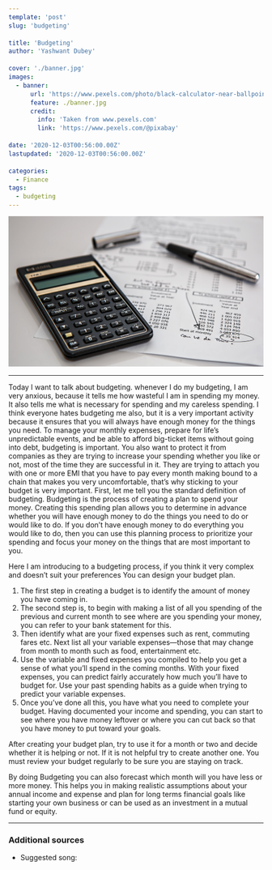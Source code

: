 ```yaml
---
template: 'post'
slug: 'budgeting'

title: 'Budgeting'
author: 'Yashwant Dubey'

cover: './banner.jpg'
images:
  - banner:
      url: 'https://www.pexels.com/photo/black-calculator-near-ballpoint-pen-on-white-printed-paper-53621/'
      feature: ./banner.jpg
      credit:
        info: 'Taken from www.pexels.com'
        link: 'https://www.pexels.com/@pixabay'

date: '2020-12-03T00:56:00.00Z'
lastupdated: '2020-12-03T00:56:00.00Z'

categories:
  - Finance
tags:
  - budgeting
---
```


![Black Calculator Near Ballpoint Pen on White Printed Paper](./banner.jpg)

---

Today I want to talk about budgeting. whenever I do my budgeting, I am very anxious, because it tells me how wasteful I am in spending my money. It also tells me what is necessary for spending and my careless spending. I think everyone hates budgeting me also, but it is a very important activity because it ensures that you will always have enough money for the things you need. To manage your monthly expenses, prepare for life’s unpredictable events, and be able to afford big-ticket items without going into debt, budgeting is important. You also want to protect it from companies as they are trying to increase your spending whether you like or not, most of the time they are successful in it. They are trying to attach you with one or more EMI that you have to pay every month making bound to a chain that makes you very uncomfortable, that’s why sticking to your budget is very important. First, let me tell you the standard definition of budgeting. Budgeting is the process of creating a plan to spend your money. Creating this spending plan allows you to determine in advance whether you will have enough money to do the things you need to do or would like to do. If you don’t have enough money to do everything you would like to do, then you can use this planning process to prioritize your spending and focus your money on the things that are most important to you.

Here I am introducing to a budgeting process, if you think it very complex and doesn’t suit your preferences You can design your budget plan.

1. The first step in creating a budget is to identify the amount of money you have coming in.
2. The second step is, to begin with making a list of all you spending of the previous and current month to see where are you spending your money, you can refer to your bank statement for this.
3. Then identify what are your fixed expenses such as rent, commuting fares etc. Next list all your variable expenses—those that may change from month to month such as food, entertainment etc.
4. Use the variable and fixed expenses you compiled to help you get a sense of what you’ll spend in the coming months. With your fixed expenses, you can predict fairly accurately how much you’ll have to budget for. Use your past spending habits as a guide when trying to predict your variable expenses.
5. Once you’ve done all this, you have what you need to complete your budget. Having documented your income and spending, you can start to see where you have money leftover or where you can cut back so that you have money to put toward your goals.

After creating your budget plan, try to use it for a month or two and decide whether it is helping or not. If it is not helpful try to create another one. You must review your budget regularly to be sure you are staying on track.

By doing Budgeting you can also forecast which month will you have less or more money. This helps you in making realistic assumptions about your annual income and expense and plan for long terms financial goals like starting your own business or can be used as an investment in a mutual fund or equity.

---

### Additional sources

- Suggested song:
